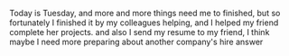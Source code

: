Today is Tuesday, and more and more things need me to finished, but so fortunately I finished it by my colleagues helping, and I helped my friend complete her projects. and also I send my resume to my friend, I think maybe I need more preparing about another company's hire answer
